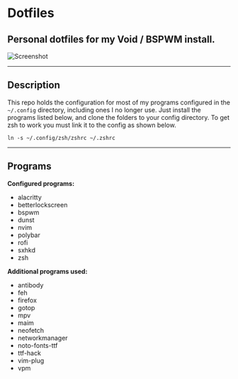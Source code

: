 # **Dotfiles**
## Personal dotfiles for my Void / BSPWM install.
![Screenshot](screenshot.png)

---
## **Description**

This repo holds the configuration for most of my programs configured in the `~/.config` directory, including ones I no longer use. Just install the programs listed below, and clone the folders to your config directory. To get zsh to work you must link it to the config as shown below.

`ln -s ~/.config/zsh/zshrc ~/.zshrc`

---
## **Programs**

**Configured programs:**
- alacritty
- betterlockscreen
- bspwm
- dunst
- nvim
- polybar
- rofi
- sxhkd
- zsh

 
**Additional programs used:**
- antibody
- feh
- firefox
- gotop
- mpv
- maim
- neofetch
- networkmanager
- noto-fonts-ttf
- ttf-hack
- vim-plug
- vpm
